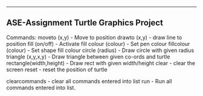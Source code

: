 --------------------------------------
ASE-Assignment Turtle Graphics Project
--------------------------------------
Commands:
moveto (x,y) - Move to position
drawto (x,y) - draw line to position
fill (on/off) - Activate fill
colour (colour) - Set pen colour
fillcolour (colour) - Set shape fill colour
circle (radius) - Draw circle with given radius
triangle (x,y,x,y) - Draw triangle between given co-ords and turtle
rectangle(width,height) - Draw rect with given width/height
clear - clear the screen
reset - reset the position of turtle

clearcommands - clear all commands entered into list
run - Run all commands entered into list.